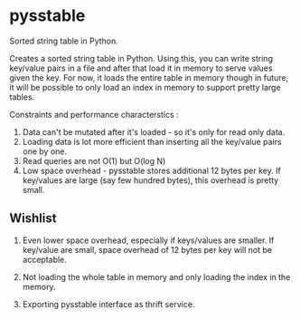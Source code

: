 # pysstable
Sorted string table in Python.

Creates a sorted string table in Python. Using this, you can write string key/value
pairs in a file and after that load it in memory to serve values given the key.
For now, it loads the entire table in memory though in future, it will be
possible to only load an index in memory to support pretty large tables.

Constraints and performance characterstics :

1. Data can't be mutated after it's loaded - so it's only for read only data.
2. Loading data is lot more efficient than inserting all the key/value pairs one
   by one.
3. Read queries are not O(1) but O(log N)
4. Low space overhead - pysstable stores additional 12 bytes per key. If
   key/values are large (say few hundred bytes), this overhead is pretty small.

Wishlist
---------
1. Even lower space overhead, especially if keys/values are smaller. If key/value are small, 
   space overhead of 12 bytes per key will not be acceptable.

2. Not loading the whole table in memory and only loading the index in the
   memory.

3. Exporting pysstable interface as thrift service.
